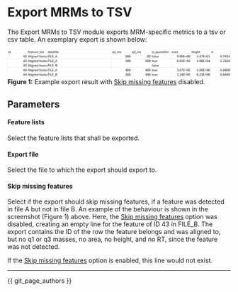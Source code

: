 # Export MRMs to TSV

The Export MRMs to TSV module exports MRM-specific metrics to a tsv or csv table.
An exemplary export is shown below:

![example-export](example-export.png)
**Figure 1:** Example export result with [Skip missing features](#skip-missing-features) disabled.

## Parameters 

#### Feature lists
Select the feature lists that shall be exported. 

#### Export file

Select the file to which the export should export to.


#### Skip missing features

Select if the export should skip missing features, if a feature was detected in file A but not in file B. An example of the behaviour is shown in the screenshot (Figure 1) above. Here, the [Skip missing features](#skip-missing-features) option was disabled, creating an empty line for the feature of ID 43 in FILE_B. The export contains the ID of the row the feature belongs and was aligned to, but no q1 or q3 masses, no area, no height, and no RT, since the feature was not detected. 

If the [Skip missing features](#skip-missing-features) option is enabled, this line would not exist.

---

{{ git_page_authors }}
